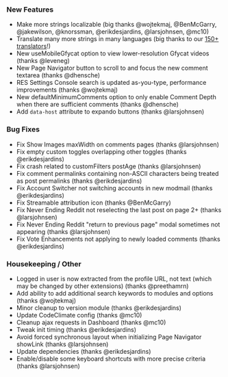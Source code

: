
### New Features

- Make more strings localizable (big thanks @wojtekmaj, @BenMcGarry, @jakewilson, @knorssman, @erikdesjardins, @larsjohnsen, @mc10)
- Translate many more strings in many languages (big thanks to our [150+ translators](https://www.transifex.com/reddit-enhancement-suite/reddit-enhancement-suite/)!)
- New useMobileGfycat option to view lower-resolution Gfycat videos (thanks @leveneg)
- New Page Navigator button to scroll to and focus the new comment textarea (thanks @dhensche)
- RES Settings Console search is updated as-you-type, performance improvements (thanks @wojtekmaj)
- New defaultMinimumComments option to only enable Comment Depth when there are sufficient comments (thanks @dhensche)
- Add `data-host` attribute to expando buttons (thanks @larsjohnsen)

### Bug Fixes

- Fix Show Images maxWidth on comments pages (thanks @larsjohnsen)
- Fix empty custom toggles overlapping other toggles (thanks @erikdesjardins)
- Fix crash related to customFilters postAge (thanks @larsjohnsen)
- Fix comment permalinks containing non-ASCII characters being treated as post permalinks (thanks @erikdesjardins)
- Fix Account Switcher not switching accounts in new modmail (thanks @erikdesjardins)
- Fix Streamable attribution icon (thanks @BenMcGarry)
- Fix Never Ending Reddit not reselecting the last post on page 2+ (thanks @larsjohnsen)
- Fix Never Ending Reddit "return to previous page" modal sometimes not appearing (thanks @larsjohnsen)
- Fix Vote Enhancements not applying to newly loaded comments (thanks @erikdesjardins)

### Housekeeping / Other

- Logged in user is now extracted from the profile URL, not text (which may be changed by other extensions) (thanks @preethamrn)
- Add ability to add additional search keywords to modules and options (thanks @wojtekmaj)
- Minor cleanup to version module (thanks @erikdesjardins)
- Update CodeClimate config (thanks @mc10)
- Cleanup ajax requests in Dashboard (thanks @mc10)
- Tweak init timing (thanks @erikdesjardins)
- Avoid forced synchronous layout when initializing Page Navigator showLink (thanks @larsjohnsen)
- Update dependencies (thanks @erikdesjardins)
- Enable/disable some keyboard shortcuts with more precise criteria (thanks @larsjohnsen)
